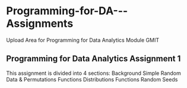 # Programming-for-DA---Assignments
Upload Area for Programming for Data Analytics Module GMIT

## Programming for Data Analytics Assignment 1

This assignment is divided into 4 sections:
    Background
    Simple Random Data & Permutations Functions
    Distributions Functions
    Random Seeds
    